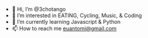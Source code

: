 - 👋 Hi, I’m @3chotango
- 👀 I’m interested in EATING, Cycling, Music, & Coding
- 🌱 I’m currently learning Javascript & Python
- 📫 How to reach me euantomi@gmail.com

<!---
3chotango/3chotango is a ✨ special ✨ repository because its `README.md` (this file) appears on your GitHub profile.
You can click the Preview link to take a look at your changes.
--->
